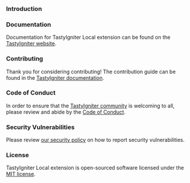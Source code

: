 ### Introduction

### Documentation

Documentation for TastyIgniter Local extension can be found on
the [TastyIgniter website](https://tastyigniter.com/docs/extensions/local).

### Contributing

Thank you for considering contributing! The contribution guide can be found in
the [TastyIgniter documentation](https://tastyigniter.com/docs/contribution-guide).

### Code of Conduct

In order to ensure that the [TastyIgniter community](https://forum.tastyigniter.com) is welcoming to all, please review
and abide by the [Code of Conduct](https://tastyigniter.com/docs/code-of-conduct).

### Security Vulnerabilities

Please review [our security policy](https://github.com/tastyigniter/ti-ext-local/security/policy) on how to report
security vulnerabilities.

### License

TastyIgniter Local extension is open-sourced software licensed under the [MIT license](LICENSE).
